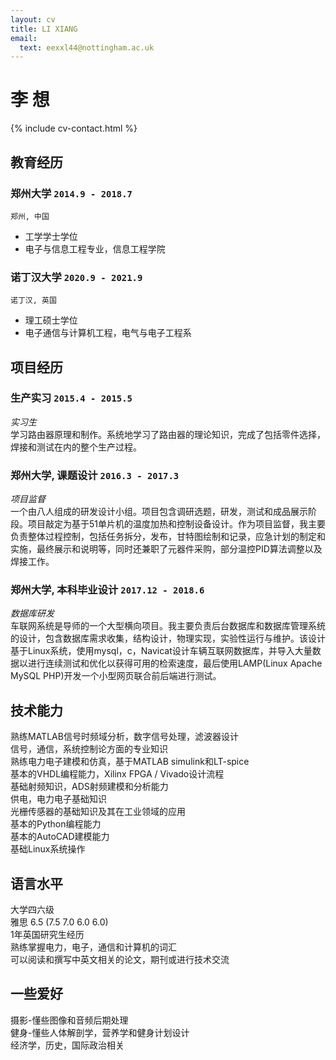 ```yaml
---
layout: cv
title: LI XIANG
email:
  text: eexxl44@nottingham.ac.uk
---
```


# **李** **想**

<!--
include contact information from the front matter
Supported arguments:
    - homepage: url, text
    - phone
    - email
-->

{% include cv-contact.html %}

## 教育经历

### **郑州大学** `2014.9 - 2018.7`

```
郑州, 中国
```

- 工学学士学位
- 电子与信息工程专业，信息工程学院

### **诺丁汉大学** `2020.9 - 2021.9`

```
诺丁汉, 英国
```

- 理工硕士学位
- 电子通信与计算机工程，电气与电子工程系


## 项目经历

### **生产实习** `2015.4 - 2015.5`

_实习生_<br>
学习路由器原理和制作。系统地学习了路由器的理论知识，完成了包括零件选择，焊接和测试在内的整个生产过程。

### **郑州大学, 课题设计** `2016.3 - 2017.3`

_项目监督_<br>
一个由八人组成的研发设计小组。项目包含调研选题，研发，测试和成品展示阶段。项目敲定为基于51单片机的温度加热和控制设备设计。作为项目监督，我主要负责整体过程控制，包括任务拆分，发布，甘特图绘制和记录，应急计划的制定和实施，最终展示和说明等，同时还兼职了元器件采购，部分温控PID算法调整以及焊接工作。

### **郑州大学, 本科毕业设计** `2017.12 - 2018.6`
_数据库研发_<br>
车联网系统是导师的一个大型横向项目。我主要负责后台数据库和数据库管理系统的设计，包含数据库需求收集，结构设计，物理实现，实验性运行与维护。该设计基于Linux系统，使用mysql，c，Navicat设计车辆互联网数据库，并导入大量数据以进行连续测试和优化以获得可用的检索速度，最后使用LAMP(Linux Apache MySQL PHP)开发一个小型网页联合前后端进行测试。

## 技术能力

熟练MATLAB信号时频域分析，数字信号处理，滤波器设计 <br>
信号，通信，系统控制论方面的专业知识 <br>
熟练电力电子建模和仿真，基于MATLAB simulink和LT-spice <br>
基本的VHDL编程能力，Xilinx FPGA / Vivado设计流程 <br>
基础射频知识，ADS射频建模和分析能力 <br>
供电，电力电子基础知识 <br>
光栅传感器的基础知识及其在工业领域的应用 <br>
基本的Python编程能力 <br>
基本的AutoCAD建模能力 <br>
基础Linux系统操作 <br>



## 语言水平

大学四六级 <br>
雅思 6.5 (7.5 7.0 6.0 6.0) <br>
1年英国研究生经历<br>
熟练掌握电力，电子，通信和计算机的词汇 <br>
可以阅读和撰写中英文相关的论文，期刊或进行技术交流 <br>

## 一些爱好

摄影-懂些图像和音频后期处理 <br>
健身-懂些人体解剖学，营养学和健身计划设计 <br>
经济学，历史，国际政治相关 <br>


<!-- ### Footer

Last updated: May 2013 -->
